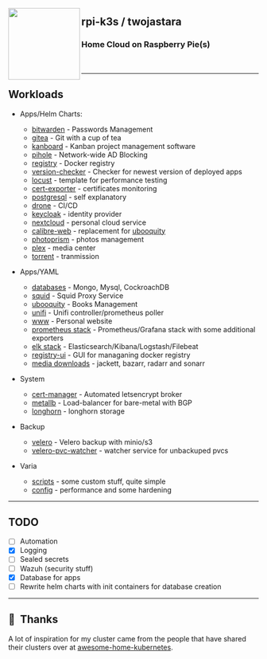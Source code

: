 <!--img src="assets/rpi.png" align="left" width="144px" height="144px"/-->

<img src="https://raspbernetes.github.io/img/logo.svg" align="left" width="144px"
height="144px"/>

## rpi-k3s / twojastara

### Home Cloud on Raspberry Pie(s)

<br>
<!--START_SECTION_PROFILE_VIEWS:readme-info-->

<!--END_SECTION_PROFILE_VIEWS:readme-info-->

* * *

## Workloads

-   Apps/Helm Charts:

    -   [bitwarden](helm/bitwarden) - Passwords Management
    -   [gitea](helm/gitea) - Git with a cup of tea
    -   [kanboard](helm/kanboard) - Kanban project management software
    -   [pihole](helm/pihole) - Network-wide AD Blocking
    -   [registry](helm/registry) - Docker registry
    -   [version-checker](helm/version-checker) - Checker for newest version of deployed apps
    -   [locust](helm/locust) - template for performance testing
    -   [cert-exporter](helm/cert-exporter) - certificates monitoring
    -   [postgresql](helm/postgresql) - self explanatory
    -   [drone](helm/drone) - CI/CD
    -   [keycloak](helm/keycloak) - identity provider
    -   [nextcloud](helm/nextcloud) - personal cloud service
    -   [calibre-web](helm/calibre-web) - replacement for [ubooquity](yaml/ubooquity)
    -   [photoprism](helm/photoprism) - photos management
    -   [plex](helm/plex) - media center
    -   [torrent](helm/torrent) - tranmission


-   Apps/YAML

    -   [databases](yaml/db) - Mongo, Mysql, CockroachDB
    -   [squid](yaml/squid) - Squid Proxy Service
    -   [ubooquity](yaml/ubooquity) - Books Management
    -   [unifi](yaml/unifi) - Unifi controller/prometheus poller
    -   [www](yaml/www) - Personal website
    -   [prometheus stack](yaml/metrics) - Prometheus/Grafana stack with some additional exporters
    -   [elk stack](yaml/elk) - Elasticsearch/Kibana/Logstash/Filebeat
    -   [registry-ui](yaml/registry-ui) - GUI for managaning docker registry
    -   [media downloads](yaml/media) - jackett, bazarr, radarr and sonarr


-   System

    -   [cert-manager](https://github.com/jetstack/cert-manager) - Automated letsencrypt broker
    -   [metallb](yaml/metallb) - Load-balancer for bare-metal with BGP
    -   [longhorn](yaml/storage/longhorn) - longhorn storage


-   Backup

    -   [velero](backup/velero) - Velero backup with minio/s3
    -   [velero-pvc-watcher](helm/velero-pvc-watcher) - watcher service for unbackuped pvcs


-   Varia
    -   [scripts](scripts) - some custom stuff, quite simple
    -   [config](config) - performance and some hardening


<!--START_SECTION_LINES_OF_CODE:readme-info-->
<!--END_SECTION_LINES_OF_CODE:readme-info-->

* * *

## TODO

-   [ ]  Automation
-   [x]  Logging
-   [ ]  Sealed secrets
-   [ ]  Wazuh (security stuff)
-   [x]  Database for apps
-   [ ]  Rewrite helm charts with init containers for database creation

* * *

## :handshake:  Thanks

A lot of inspiration for my cluster came from the people that have shared their
clusters over at [awesome-home-kubernetes].

[awesome-home-kubernetes]: https://github.com/k8s-at-home/awesome-home-kubernetes
